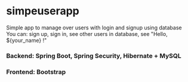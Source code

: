 # simpeuserapp
Simple app to manage over users with login and signup using database   
You can: sign up, sign in, see other users in database, see "Hello, ${your_name} !"  
### 
### Backend: Spring Boot, Spring Security, Hibernate + MySQL  
### Frontend: Bootstrap  
